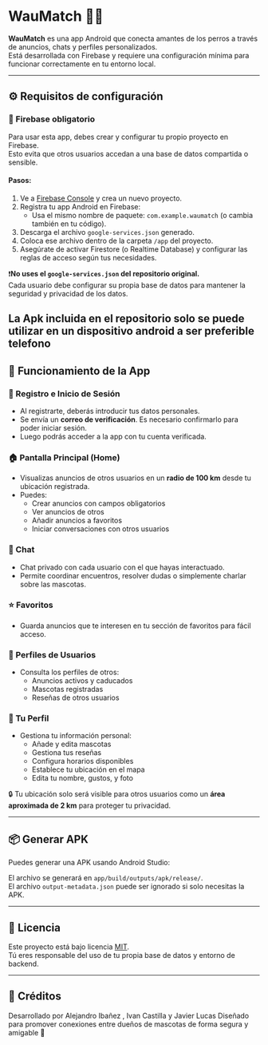 # WauMatch 🐶💘

**WauMatch** es una app Android que conecta amantes de los perros a través de anuncios, chats y perfiles personalizados.  
Está desarrollada con Firebase y requiere una configuración mínima para funcionar correctamente en tu entorno local.

---

## ⚙️ Requisitos de configuración

### 🔐 Firebase obligatorio

Para usar esta app, debes crear y configurar tu propio proyecto en Firebase.  
Esto evita que otros usuarios accedan a una base de datos compartida o sensible.

#### Pasos:

1. Ve a [Firebase Console](https://console.firebase.google.com/) y crea un nuevo proyecto.
2. Registra tu app Android en Firebase:
   - Usa el mismo nombre de paquete: `com.example.waumatch` (o cambia también en tu código).
3. Descarga el archivo `google-services.json` generado.
4. Coloca ese archivo dentro de la carpeta `/app` del proyecto.
5. Asegúrate de activar Firestore (o Realtime Database) y configurar las reglas de acceso según tus necesidades.

❗**No uses el `google-services.json` del repositorio original.**  
Cada usuario debe configurar su propia base de datos para mantener la seguridad y privacidad de los datos.

La Apk incluida en el repositorio solo se puede utilizar en un dispositivo android a ser preferible telefono
---

## 📱 Funcionamiento de la App

### 📝 Registro e Inicio de Sesión
- Al registrarte, deberás introducir tus datos personales.
- Se envía un **correo de verificación**. Es necesario confirmarlo para poder iniciar sesión.
- Luego podrás acceder a la app con tu cuenta verificada.

### 🏠 Pantalla Principal (Home)
- Visualizas anuncios de otros usuarios en un **radio de 100 km** desde tu ubicación registrada.
- Puedes:
  - Crear anuncios con campos obligatorios
  - Ver anuncios de otros
  - Añadir anuncios a favoritos
  - Iniciar conversaciones con otros usuarios

### 💬 Chat
- Chat privado con cada usuario con el que hayas interactuado.
- Permite coordinar encuentros, resolver dudas o simplemente charlar sobre las mascotas.

### ⭐ Favoritos
- Guarda anuncios que te interesen en tu sección de favoritos para fácil acceso.

### 👥 Perfiles de Usuarios
- Consulta los perfiles de otros:
  - Anuncios activos y caducados
  - Mascotas registradas
  - Reseñas de otros usuarios

### 👤 Tu Perfil
- Gestiona tu información personal:
  - Añade y edita mascotas
  - Gestiona tus reseñas
  - Configura horarios disponibles
  - Establece tu ubicación en el mapa
  - Edita tu nombre, gustos, y foto

🔒 Tu ubicación solo será visible para otros usuarios como un **área aproximada de 2 km** para proteger tu privacidad.

---

## 📦 Generar APK

Puedes generar una APK usando Android Studio:


El archivo se generará en `app/build/outputs/apk/release/`.  
El archivo `output-metadata.json` puede ser ignorado si solo necesitas la APK.

---

## 📄 Licencia

Este proyecto está bajo licencia [MIT](LICENSE).  
Tú eres responsable del uso de tu propia base de datos y entorno de backend.

---

## 🧾 Créditos

Desarrollado por Alejandro Ibañez , Ivan Castilla y Javier Lucas
Diseñado para promover conexiones entre dueños de mascotas de forma segura y amigable 🐾
